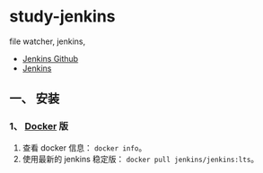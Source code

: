 # study-jenkins
file watcher, jenkins, 

- [Jenkins Github](https://github.com/jenkinsci)
- [Jenkins](https://jenkins.io/)


## 一、 安装
### 1、 [Docker](https://docs.docker.com/install/linux/docker-ce/ubuntu/) 版

1. 查看 docker 信息： `docker info`。
2. 使用最新的 jenkins 稳定版： `docker pull jenkins/jenkins:lts`。


